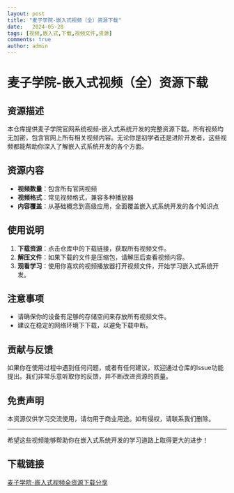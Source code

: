 ```yaml
---
layout: post
title: "麦子学院-嵌入式视频（全）资源下载"
date:   2024-05-28
tags: [视频,嵌入式,下载,视频文件,资源]
comments: true
author: admin
---
```

# 麦子学院-嵌入式视频（全）资源下载

## 资源描述

本仓库提供麦子学院官网系统视频-嵌入式系统开发的完整资源下载。所有视频均无加密，包含官网上所有相关视频内容。无论你是初学者还是进阶开发者，这些视频都能帮助你深入了解嵌入式系统开发的各个方面。

## 资源内容

- **视频数量**：包含所有官网视频
- **视频格式**：常见视频格式，兼容多种播放器
- **内容覆盖**：从基础概念到高级应用，全面覆盖嵌入式系统开发的各个知识点

## 使用说明

1. **下载资源**：点击仓库中的下载链接，获取所有视频文件。
2. **解压文件**：如果下载的文件是压缩包，请解压后查看视频内容。
3. **观看学习**：使用你喜欢的视频播放器打开视频文件，开始学习嵌入式系统开发。

## 注意事项

- 请确保你的设备有足够的存储空间来存放所有视频文件。
- 建议在稳定的网络环境下下载，以避免下载中断。

## 贡献与反馈

如果你在使用过程中遇到任何问题，或者有任何建议，欢迎通过仓库的Issue功能提出。我们非常乐意听取你的反馈，并不断改进资源的质量。

## 免责声明

本资源仅供学习交流使用，请勿用于商业用途。如有侵权，请联系我们删除。

---

希望这些视频能够帮助你在嵌入式系统开发的学习道路上取得更大的进步！

## 下载链接

[麦子学院-嵌入式视频全资源下载分享](https://pan.quark.cn/s/d21cf351df62)